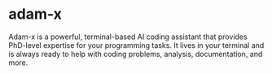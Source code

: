 # adam-x
Adam-x is a powerful, terminal-based AI coding assistant that provides PhD-level expertise for your programming tasks. It lives in your terminal and is always ready to help with coding problems, analysis, documentation, and more.
